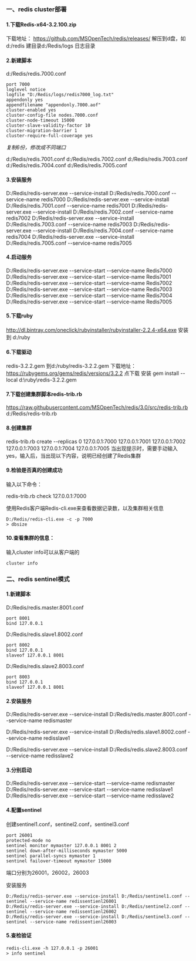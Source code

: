 

### 一、redis cluster部署

#### 1.下载Redis-x64-3.2.100.zip
下载地址：   https://github.com/MSOpenTech/redis/releases/
解压到d盘，如 d:/redis
建目录d:/Redis/logs 日志目录

#### 2.新建脚本
d:/Redis/redis.7000.conf 

```
port 7000      
loglevel notice    
logfile "D:/Redis/logs/redis7000_log.txt"       
appendonly yes
appendfilename "appendonly.7000.aof"   
cluster-enabled yes                                    
cluster-config-file nodes.7000.conf
cluster-node-timeout 15000
cluster-slave-validity-factor 10
cluster-migration-barrier 1
cluster-require-full-coverage yes
```

*复制6份，修改成不同端口*

d:/Redis/redis.7001.conf
d:/Redis/redis.7002.conf 
d:/Redis/redis.7003.conf
d:/Redis/redis.7004.conf 
d:/Redis/redis.7005.conf

#### 3.安装服务
D:/Redis/redis-server.exe --service-install D:/Redis/redis.7000.conf --service-name redis7000
D:/Redis/redis-server.exe --service-install D:/Redis/redis.7001.conf --service-name redis7001
D:/Redis/redis-server.exe --service-install D:/Redis/redis.7002.conf --service-name redis7002
D:/Redis/redis-server.exe --service-install D:/Redis/redis.7003.conf --service-name redis7003
D:/Redis/redis-server.exe --service-install D:/Redis/redis.7004.conf --service-name redis7004
D:/Redis/redis-server.exe --service-install D:/Redis/redis.7005.conf --service-name redis7005

#### 4.启动服务
D:/Redis/redis-server.exe --service-start --service-name Redis7000
D:/Redis/redis-server.exe --service-start --service-name Redis7001
D:/Redis/redis-server.exe --service-start --service-name Redis7002
D:/Redis/redis-server.exe --service-start --service-name Redis7003
D:/Redis/redis-server.exe --service-start --service-name Redis7004
D:/Redis/redis-server.exe --service-start --service-name Redis7005

#### 5.下载ruby
http://dl.bintray.com/oneclick/rubyinstaller/rubyinstaller-2.2.4-x64.exe
安装到 d:/ruby

#### 6.下载驱动
redis-3.2.2.gem
到d:/ruby/redis-3.2.2.gem
下载地址：https://rubygems.org/gems/redis/versions/3.2.2 点下载
安装 gem install --local d:\ruby\redis-3.2.2.gem

#### 7.下载创建集群脚本redis-trib.rb
https://raw.githubusercontent.com/MSOpenTech/redis/3.0/src/redis-trib.rb
d:/Redis/redis-trib.rb

#### 8.创建集群
redis-trib.rb create --replicas 0 127.0.0.1:7000 127.0.0.1:7001 127.0.0.1:7002 127.0.0.1:7003 127.0.0.1:7004 127.0.0.1:7005
 当出现提示时，需要手动输入yes，输入后，当出现以下内容，说明已经创建了Redis集群

#### 9.检验是否真的创建成功

输入以下命令：

redis-trib.rb check 127.0.0.1:7000

使用Redis客户端Redis-cli.exe来查看数据记录数，以及集群相关信息

```
D:/Redis/redis-cli.exe -c -p 7000
> dbsize
```



#### 10.查看集群的信息：

输入cluster info可以从客户端的

```
cluster info
```

### 二、redis sentinel模式

#### 1.新建脚本

D:/Redis/redis.master.8001.conf

```
port 8001
bind 127.0.0.1
```

D:/Redis/redis.slave1.8002.conf

```
port 8002
bind 127.0.0.1
slaveof 127.0.0.1 8001
```

D:/Redis/redis.slave2.8003.conf

```
port 8003
bind 127.0.0.1
slaveof 127.0.0.1 8001
```

#### 2.安装服务

D:/Redis/redis-server.exe --service-install D:/Redis/redis.master.8001.conf --service-name redismaster

D:/Redis/redis-server.exe --service-install D:/Redis/redis.slave1.8002.conf --service-name redisslave1

D:/Redis/redis-server.exe --service-install D:/Redis/redis.slave2.8003.conf --service-name redisslave2

#### 3.分别启动

D:/Redis/redis-server.exe --service-start --service-name redismaster
D:/Redis/redis-server.exe --service-start --service-name redisslave1
D:/Redis/redis-server.exe --service-start --service-name redisslave2

#### 4.配置sentinel

创建sentinel1.conf，sentinel2.conf，sentinel3.conf

```
port 26001
protected-mode no
sentinel monitor mymaster 127.0.0.1 8001 2 
sentinel down-after-milliseconds mymaster 5000
sentinel parallel-syncs mymaster 1
sentinel failover-timeout mymaster 15000
```

端口分别为26001，26002，26003



安装服务

```
D:/Redis/redis-server.exe --service-install D:/Redis/sentinel1.conf --sentinel --service-name redissentienl26001
D:/Redis/redis-server.exe --service-install D:/Redis/sentinel2.conf --sentinel --service-name redissentienl26002
D:/Redis/redis-server.exe --service-install D:/Redis/sentinel3.conf --sentinel --service-name redissentienl26003
```

#### 5.查检验证

```
redis-cli.exe -h 127.0.0.1 -p 26001
> info sentinel
```



